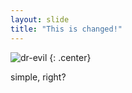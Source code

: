 ```yaml
---
layout: slide
title: "This is changed!"
---
```


![dr-evil](https://cloud.githubusercontent.com/assets/16547949/25400776/a776de7a-29c1-11e7-959e-bbad827c2aab.jpg)
{: .center}

simple, right?

